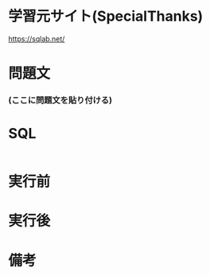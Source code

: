# 学習元サイト(SpecialThanks)

https://sqlab.net/

# 問題文

### (ここに問題文を貼り付ける)

# SQL

```sql

```

# 実行前

# 実行後

# 備考
